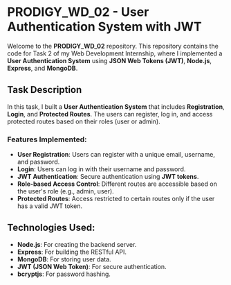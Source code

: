 # PRODIGY_WD_02 - User Authentication System with JWT

Welcome to the **PRODIGY_WD_02** repository. This repository contains the code for Task 2 of my Web Development Internship, where I implemented a **User Authentication System** using **JSON Web Tokens (JWT)**, **Node.js**, **Express**, and **MongoDB**.

## Task Description

In this task, I built a **User Authentication System** that includes **Registration**, **Login**, and **Protected Routes**. The users can register, log in, and access protected routes based on their roles (user or admin).

### Features Implemented:
- **User Registration**: Users can register with a unique email, username, and password.
- **Login**: Users can log in with their username and password.
- **JWT Authentication**: Secure authentication using **JWT tokens**.
- **Role-based Access Control**: Different routes are accessible based on the user's role (e.g., admin, user).
- **Protected Routes**: Access restricted to certain routes only if the user has a valid JWT token.

## Technologies Used:
- **Node.js**: For creating the backend server.
- **Express**: For building the RESTful API.
- **MongoDB**: For storing user data.
- **JWT (JSON Web Token)**: For secure authentication.
- **bcryptjs**: For password hashing.


